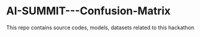 # AI-SUMMIT---Confusion-Matrix
This repo contains source codes, models, datasets related to this hackathon
